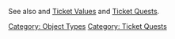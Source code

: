 See also and [Ticket Values](Ticket_Values.md "wikilink") and [Ticket
Quests](:Category:_Ticket_Quests.md "wikilink").

[Category: Object Types](Category:_Object_Types "wikilink") [Category:
Ticket Quests](Category:_Ticket_Quests "wikilink")
